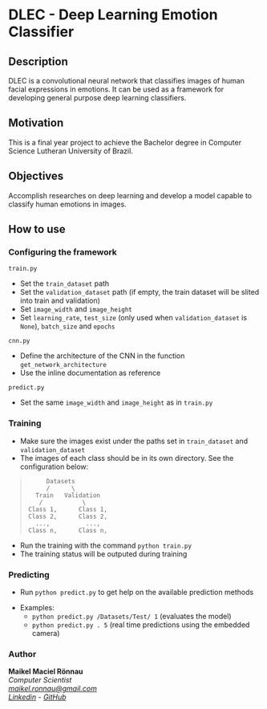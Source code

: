 # DLEC - Deep Learning Emotion Classifier

## Description

DLEC is a convolutional neural network that classifies images of human facial expressions in emotions. It can be used as a framework for developing general purpose deep learning classifiers.

## Motivation

This is a final year project to achieve the Bachelor degree in Computer Science Lutheran University of Brazil.

## Objectives

Accomplish researches on deep learning and develop a model capable to classify human emotions in images.

## How to use

### Configuring the framework

`train.py`

- Set the `train_dataset` path
- Set the `validation_dataset` path (if empty, the train dataset will be slited into train and validation)
- Set `image_width` and `image_height`
- Set `learning_rate`, `test_size` (only used when `validation_dataset` is `None`), `batch_size` and `epochs`

`cnn.py`

- Define the architecture of the CNN in the function `get_network_architecture`
- Use the inline documentation as reference

`predict.py`

- Set the same `image_width` and `image_height` as in `train.py`

### Training

- Make sure the images exist under the paths set in `train_dataset` and `validation_dataset`
- The images of each class should be in its own directory. See the configuration below:

>          Datasets
>          /      \
>       Train   Validation
>        /           \
>     Class 1,      Class 1,
>     Class 2,      Class 2,
>       ...,          ...,
>     Class n,      Class n,

- Run the training with the command `python train.py`
- The training status will be outputed during training

### Predicting

- Run `python predict.py` to get help on the available prediction methods

<!-- -->

- Examples:
    - `python predict.py /Datasets/Test/ 1` (evaluates the model)
    - `python predict.py . 5` (real time predictions using the embedded camera)

### Author

**Maikel Maciel Rönnau**  
*Computer Scientist  
maikel.ronnau@gmail.com  
[Linkedin](https://br.linkedin.com/in/maikelronnau) - [GitHub](https://github.com/maikelronnau)*
